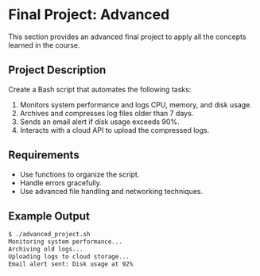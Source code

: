 # Final Project: Advanced

This section provides an advanced final project to apply all the concepts learned in the course.

## Project Description

Create a Bash script that automates the following tasks:

1. Monitors system performance and logs CPU, memory, and disk usage.
2. Archives and compresses log files older than 7 days.
3. Sends an email alert if disk usage exceeds 90%.
4. Interacts with a cloud API to upload the compressed logs.

## Requirements

- Use functions to organize the script.
- Handle errors gracefully.
- Use advanced file handling and networking techniques.

## Example Output

```bash
$ ./advanced_project.sh
Monitoring system performance...
Archiving old logs...
Uploading logs to cloud storage...
Email alert sent: Disk usage at 92%
```